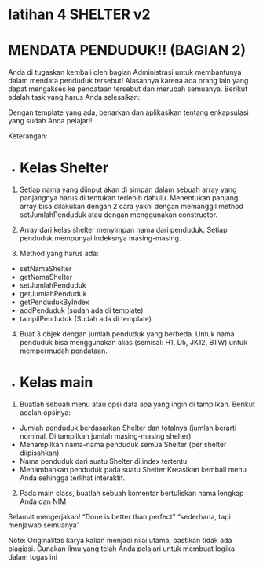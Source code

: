 # latihan 4 SHELTER v2

# MENDATA PENDUDUK!! (BAGIAN 2)

Anda di tugaskan kembali oleh bagian Administrasi untuk membantunya dalam mendata penduduk tersebut! Alasannya karena ada orang lain yang dapat mengakses ke pendataan tersebut dan merubah semuanya. Berikut adalah task yang harus Anda selesaikan:

Dengan template yang ada, benarkan dan aplikasikan tentang enkapsulasi yang sudah Anda pelajari!

Keterangan:
- # Kelas Shelter
1. Setiap nama yang diinput akan di simpan dalam sebuah array yang panjangnya harus di tentukan terlebih dahulu. Menentukan panjang array bisa dilakukan dengan 2 cara yakni dengan memanggil method setJumlahPenduduk atau dengan menggunakan constructor.

2. Array dari kelas shelter menyimpan nama dari penduduk. Setiap penduduk mempunyai indeksnya masing-masing.

3. Method yang harus ada:
- setNamaShelter
- getNamaShelter
- setJumlahPenduduk
- getJumlahPenduduk
- getPendudukByIndex
- addPenduduk (sudah ada di template)
- tampilPenduduk (Sudah ada di template)

4. Buat 3 objek dengan jumlah penduduk yang berbeda. Untuk nama penduduk bisa menggunakan alias (semisal: H1, D5, JK12, BTW) untuk mempermudah pendataan.

- # Kelas main
1. Buatlah sebuah menu atau opsi data apa yang ingin di tampilkan. Berikut adalah opsinya:
- Jumlah penduduk berdasarkan Shelter dan totalnya (jumlah berarti nominal. Di tampilkan jumlah masing-masing shelter)
- Menampilkan nama-nama penduduk semua Shelter (per shelter diipisahkan)
- Nama penduduk dari suatu Shelter di index tertentu
- Menambahkan penduduk pada suatu Shelter
Kreasikan kembali menu Anda sehingga terlihat interaktif.

2. Pada main class, buatlah sebuah komentar bertuliskan nama lengkap Anda dan NIM

Selamat mengerjakan!
“Done is better than perfect”
“sederhana, tapi menjawab semuanya”

Note: Originalitas karya kalian menjadi nilai utama, pastikan tidak ada plagiasi. Gunakan ilmu
yang telah Anda pelajari untuk membuat logika dalam tugas ini
